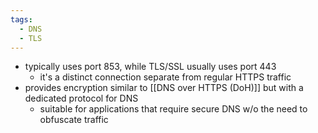 ```yaml
---
tags:
  - DNS
  - TLS
---
```

- typically uses port 853, while TLS/SSL usually uses port 443
	- it's a distinct connection separate from regular HTTPS traffic
- provides encryption similar to [[DNS over HTTPS (DoH)]] but with a dedicated protocol for DNS
	- suitable for applications that require secure DNS w/o the need to obfuscate traffic
